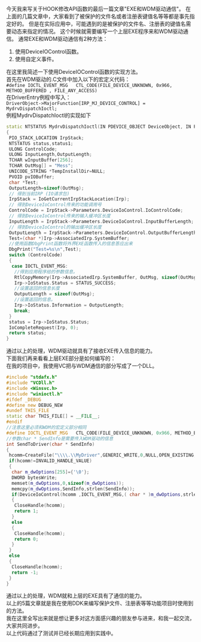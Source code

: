 今天我来写关于HOOK修改API函数的最后一篇文章"EXE和WDM驱动通信"。
在上面的几篇文章中，大家看到了被保护的文件名或者注册表键值名等等都是事先指定好的。
但是在实际应用中，可能遇到的是被保护的文件名、注册表的键值名需要动态来指定的情况。
这个时候就需要编写一个上层EXE程序来和WDM驱动通信。
通常EXE和WDM驱动通信有2种方法：
1. 使用DeviceIOControl函数。
2. 使用自定义事件。  

在这里我简述一下使用DeviceIOControl函数的实现方法。  
首先在WDM驱动的.C文件中加入以下的宏定义代码：  
`#define IOCTL_EVENT_MSG   CTL_CODE(FILE_DEVICE_UNKNOWN, 0x966, METHOD_BUFFERED , FILE_ANY_ACCESS)`  
在DriverEntry例程中写入：  
`DriverObject->MajorFunction[IRP_MJ_DEVICE_CONTROL] = MydrvDispatchIoctl;`  
例程MydrvDispatchIoctl的实现如下  

```c++
static NTSTATUS MydrvDispatchIoctl(IN PDEVICE_OBJECT DeviceObject, IN PIRP Irp)
{ 
 PIO_STACK_LOCATION IrpStack; 
 NTSTATUS status,status1; 
 ULONG ControlCode; 
 ULONG InputLength,OutputLength; 
 TCHAR wInputBuffer[256]; 
 TCHAR OutMsg[] = "Mess";
 UNICODE_STRING *TempInstallDir=NULL;
 PVOID pvIOBuffer;
 char *Test;
 OutputLength=sizeof(OutMsg);
 // 得到当前IRP (IO请求包) 
 IrpStack = IoGetCurrentIrpStackLocation(Irp); 
 // 得到DeviceIoControl传来的功能调用号 
 ControlCode = IrpStack->Parameters.DeviceIoControl.IoControlCode; 
 // 得到DeviceIoControl传来的输入缓冲区长度 
 InputLength = IrpStack->Parameters.DeviceIoControl.InputBufferLength; 
 // 得到DeviceIoControl的输出缓冲区长度 
 OutputLength = IrpStack->Parameters.DeviceIoControl.OutputBufferLength; 
 Test=(char *)Irp->AssociatedIrp.SystemBuffer;
 //使用函数DbgPrint函数将外界EXE函数传入的信息答应出来
 DbgPrint("Test=%s\n",Test);
 switch (ControlCode)
 {   
  case IOCTL_EVENT_MSG:
   //得到应用程序给的参数信息。
   RtlCopyMemory(Irp->AssociatedIrp.SystemBuffer, OutMsg, sizeof(OutMsg)); 
   Irp->IoStatus.Status = STATUS_SUCCESS;
   //设置返回的信息长度
   OutputLength = sizeof(OutMsg);
   //设置返回的信息。
   Irp->IoStatus.Information = OutputLength; 
   break;
 } 
 status = Irp->IoStatus.Status; 
 IoCompleteRequest(Irp, 0); 
 return status; 
} 
```

通过以上的处理，WDM驱动就具有了接收EXE传入信息的能力。  
下面我们再来看看上层EXE部分是如何编写的：  
在我的项目中，我使用VC把与WDM通信的部分写成了一个DLL。  

```c++
#include "stdafx.h"
#include "VCDll.h"
#include <Winsvc.h>
#include "winioctl.h"
#ifdef _DEBUG
#define new DEBUG_NEW
#undef THIS_FILE
static char THIS_FILE[] = __FILE__;
#endif
//注意这里必须和WDM的宏定义部分相同
#define IOCTL_EVENT_MSG   CTL_CODE(FILE_DEVICE_UNKNOWN, 0x966, METHOD_BUFFERED , FILE_ANY_ACCESS)
//参数char * SendInfo是需要传入WDM驱动的信息
int SendToDriver(char * SendInfo)
{
 hcomm=CreateFile("\\\\.\\MyDriver",GENERIC_WRITE,0,NULL,OPEN_EXISTING,FILE_ATTRIBUTE_NORMAL | FILE_FLAG_OVERLAPPED,NULL);
 if(hcomm!=INVALID_HANDLE_VALUE)
 {
  char m_dwOptions[255]={'\0'};
  DWORD bytesWrite;
  memset(m_dwOptions,0,sizeof(m_dwOptions));
  memcpy(m_dwOptions,SendInfo,strlen(SendInfo));
  if(DeviceIoControl(hcomm ,IOCTL_EVENT_MSG,( char * )m_dwOptions,strlen(SendInfo)+1,( char * )m_dwOptions, 5, &bytesWrite, NULL ))
  {
   CloseHandle(hcomm);
   return 1;
  }
  else
  {
   CloseHandle(hcomm);
   return 0;
  }
 }
 else
 {
  CloseHandle(hcomm);
  return -1;
 }
}
```
通过以上的处理，WDM就和上层的EXE具有了通信的能力。  
以上的5篇文章就是我在使用DDK来编写保护文件、注册表等等功能项目时使用到的方法。  
我在这里全写出来就是想让更多对这方面感兴趣的朋友参与进来，和我一起交流，大家共同进步。  
以上代码通过了测试并已经长期应用到实践中。